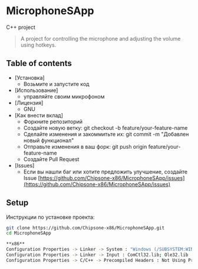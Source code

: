 # MicrophoneSApp
C++ project

> A project for controlling the microphone and adjusting the volume using hotkeys.

## Table of contents
- [Установка]
  - Возьмите и запустите код
- [Использование]
  - управляйте своим микрофоном
- [Лицензия]
  - GNU
- [Как внести вклад]
  - Форкните репозиторий
  - Создайте новую ветку: git checkout -b feature/your-feature-name
  - Сделайте изменения и закоммитьте их: git commit -m "Добавлен новый функционал"
  - Отправьте изменения в ваш форк: git push origin feature/your-feature-name
  - Создайте Pull Request
- [Issues]
  - Если вы нашли баг или хотите предложить улучшение, создайте Issue [https://github.com/Chipsone-x86/MicrophoneSApp/issues](https://github.com/Chipsone-x86/MicrophoneSApp/issues)

## Setup
Инструкции по установке проекта:
```bash
git clone https://github.com/Chipsone-x86/MicrophoneSApp.git
cd MicrophoneSApp

**x86**
Configuration Properties -> Linker -> System : "Windows (/SUBSYSTEM:WINDOWS )"
Configuration Properties -> Linker -> Input : ComCtl32.lib; Ole32.lib
Configuration Properties -> C/C++ -> Precompiled Headers : Not Using Precompiled Headers
